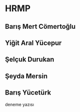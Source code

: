 # HRMP

## Barış Mert Cömertoğlu
## Yiğit Aral Yücepur
## Şelçuk Durukan
## Şeyda Mersin
## Barış Yücetürk
deneme yazısı

